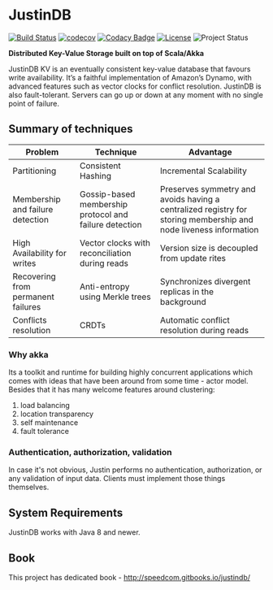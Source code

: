 # JustinDB

[![Build Status](https://travis-ci.org/justin-db/JustinDB.svg?branch=master)](https://travis-ci.org/justin-db/JustinDB)
[![codecov](https://codecov.io/gh/justin-db/JustinDB/branch/master/graph/badge.svg)](https://codecov.io/gh/justin-db/JustinDB)
[![Codacy Badge](https://api.codacy.com/project/badge/grade/f5f10352c6e74aa99d0f996cf0a77124)](https://www.codacy.com/app/mateusz-maciaszekhpc/JustinDB)
[![License](http://img.shields.io/:license-Apache%202-red.svg)](http://www.apache.org/licenses/LICENSE-2.0.txt)
![Project Status](https://img.shields.io/badge/status-beta-yellow.svg)

**Distributed Key-Value Storage built on top of Scala/Akka**

JustinDB KV is an eventually consistent key-value database that favours write availability.
It’s a faithful implementation of Amazon’s Dynamo, with advanced features such as vector clocks for conflict resolution.
JustinDB is also fault-tolerant. Servers can go up or down at any moment with no single point of failure.

## Summary of techniques

| Problem | Technique  | Advantage  |
|---------|------------|------------|
|Partitioning                      |Consistent Hashing                                    |Incremental Scalability|
|Membership and failure detection  |Gossip-based membership protocol and failure detection|Preserves symmetry and avoids having a centralized registry for storing membership and node liveness information|
|High Availability for writes      |Vector clocks with reconciliation during reads        |Version size is decoupled from update rites|
|Recovering from permanent failures|Anti-entropy using Merkle trees                       |Synchronizes divergent replicas in the background|
|Conflicts resolution              |CRDTs                                                 |Automatic conflict resolution during reads

### Why akka
Its a toolkit and runtime for building highly concurrent applications which comes
with ideas that have been around from some time - actor model.
Besides that it has many welcome features around clustering:

1. load balancing
2. location transparency
3. self maintenance
4. fault tolerance

### Authentication, authorization, validation

In case it's not obvious, Justin performs no authentication, authorization, or any validation of input data. Clients must implement those things themselves.

## System Requirements
JustinDB works with Java 8 and newer.

## Book
This project has dedicated book - http://speedcom.gitbooks.io/justindb/